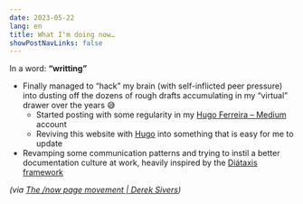 ```yaml
---
date: 2023-05-22
lang: en
title: What I'm doing now…
showPostNavLinks: false
---
```


In a word: **“writting”**

* Finally managed to “hack” my brain (with self-inflicted peer pressure) into dusting off the dozens of rough drafts accumulating in my “virtual” drawer over the years 😅
    * Started posting with some regularity in my [Hugo Ferreira – Medium](https://hugocf.medium.com) account
    * Reviving this website with [Hugo](https://gohugo.io/) into something that is easy for me to update
* Revamping some communication patterns and trying to instil a better documentation culture at work, heavily inspired by the [Diátaxis framework](https://diataxis.fr/)

*(via [The /now page movement | Derek Sivers](http://sivers.org/nowff))*

